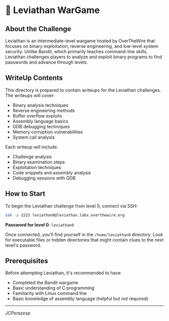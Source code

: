 # 🐉 Leviathan WarGame

## About the Challenge

Leviathan is an intermediate-level wargame hosted by OverTheWire that focuses on binary exploitation, reverse engineering, and low-level system security. Unlike Bandit, which primarily teaches command-line skills, Leviathan challenges players to analyze and exploit binary programs to find passwords and advance through levels.

## WriteUp Contents

This directory is prepared to contain writeups for the Leviathan challenges. The writeups will cover:

- Binary analysis techniques
- Reverse engineering methods
- Buffer overflow exploits
- Assembly language basics
- GDB debugging techniques
- Memory corruption vulnerabilities
- System call analysis

Each writeup will include:
- Challenge analysis
- Binary examination steps
- Exploitation techniques
- Code snippets and assembly analysis
- Debugging sessions with GDB

## How to Start

To begin the Leviathan challenge from level 0, connect via SSH:

```bash
ssh -p 2223 leviathan0@leviathan.labs.overthewire.org
```

**Password for level 0**: `leviathan0`

Once connected, you'll find yourself in the `/home/leviathan0` directory. Look for executable files or hidden directories that might contain clues to the next level's password.

## Prerequisites

Before attempting Leviathan, it's recommended to have:
- Completed the Bandit wargame
- Basic understanding of C programming
- Familiarity with Linux command line
- Basic knowledge of assembly language (helpful but not required)

---

_JCPerezesp_
